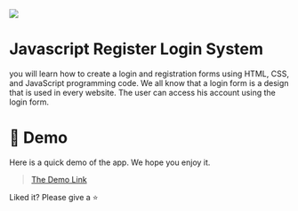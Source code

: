 

<img src="https://raw.githubusercontent.com/vssonusaini/javascript-register-login-system/main/login%20%26%20sing%20up%20app%20img.jpg"/>

# Javascript Register Login System

you will learn how to create a login and registration forms using HTML, CSS, and JavaScript programming code. We all know that a login form is a design that is used in every website. The user can access his account using the login form. 

# 🚀 Demo
Here is a quick demo of the app. We hope you enjoy it.

> [The Demo Link](https://sainisahab.com/html/ecom)

Liked it? Please give a ⭐️
